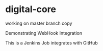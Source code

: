 # digital-core

working on master branch copy

Demonstrating WebHook Integration

This is a Jenkins Job integrates with GitHub
